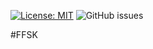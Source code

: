 [![License: MIT](https://img.shields.io/badge/License-MIT-yellow.svg)](https://opensource.org/licenses/MIT)
![GitHub issues](https://img.shields.io/github.com/RyanSowden/FFSK/issuesffsk.svg?color=orange)

#FFSK
